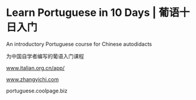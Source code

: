 # Learn Portuguese in 10 Days | 葡语十日入门

An introductory Portuguese course for Chinese autodidacts

为中国自学者编写的葡语入门课程

www.italian.org.cn/app/

www.zhangyichi.com

portuguese.coolpage.biz
